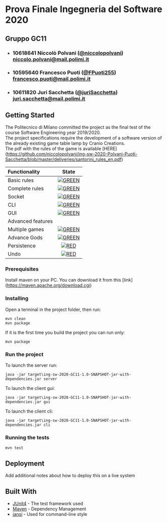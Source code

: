 # Prova Finale Ingegneria del Software 2020
## Gruppo GC11

- ###   10618641    Niccolò Polvani ([@niccolopolvani](https://github.com/niccolopolvani))<br>niccolo.polvani@mail.polimi.it
- ###   10595640    Francesco Puoti ([@FPuoti255](https://github.com/FPuoti255))<br>francesco.puoti@mail.polimi.it
- ###   10611820    Juri Sacchetta ([@juriSacchetta](https://github.com/juriSacchetta))<br>juri.sacchetta@mail.polimi.it

## Getting Started

The Politecnico di Milano committed the project as the final test of the course 
Software Engineering year 2019/2020.<br>The project specifications require the development 
of a software version of the already existing game table lamp by Cranio Creations.<br>
The pdf with the rules of the game is available [HERE] (https://github.com/niccolopolvani/ing-sw-2020-Polvani-Puoti-Sacchetta/blob/master/deliveries/santorini_rules_en.pdf)


| Functionality | State |
|:-----------------------|:------------------------------------:|
| Basic rules | [![GREEN](https://placehold.it/15/44bb44/44bb44)](#) |
| Complete rules | [![GREEN](https://placehold.it/15/44bb44/44bb44)](#) |
| Socket |[![GREEN](https://placehold.it/15/44bb44/44bb44)](#) |
| CLI |[![GREEN](https://placehold.it/15/44bb44/44bb44)](#) |
| GUI | [![GREEN](https://placehold.it/15/44bb44/44bb44)](#) |
| Advanced features |
| Multiple games | [![GREEN](https://placehold.it/15/44bb44/44bb44)](#)|
| Advance Gods | [![GREEN](https://placehold.it/15/44bb44/44bb44)](#) |
| Persistence | [![RED](https://placehold.it/15/f03c15/f03c15)](#) |
| Undo | [![RED](https://placehold.it/15/f03c15/f03c15)](#) |

<!--
[![RED](https://placehold.it/15/f03c15/f03c15)](#)
[![YELLOW](https://placehold.it/15/ffdd00/ffdd00)](#)
[![GREEN](https://placehold.it/15/44bb44/44bb44)](#)
-->

### Prerequisites

Install maven on your PC. You can download it from this [link] (https://maven.apache.org/download.cgi)

### Installing

Open a terminal in the project folder, then run:

```
mvn clean
mvn package
```
If it is the first time you build the project you can run only:

```
mvn package
```
### Run the project

To launch the server run: 
```
java -jar target\ing-sw-2020-GC11-1.0-SNAPSHOT-jar-with-dependencies.jar server
```
To launch the client gui:
 ```
 java -jar target\ing-sw-2020-GC11-1.0-SNAPSHOT-jar-with-dependencies.jar gui
 ```
To launch the client cli:
 ```
 java -jar target\ing-sw-2020-GC11-1.0-SNAPSHOT-jar-with-dependencies.jar cli
 ```

### Running the tests
 ```
 mvn test
 ```

## Deployment

Add additional notes about how to deploy this on a live system

## Built With

* [JUnit4](https://junit.org/junit4/) - The test framework used
* [Maven](https://maven.apache.org/) - Dependency Management
* [jansi](https://github.com/fusesource/jansi) - Used for command-line style
